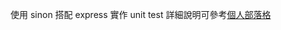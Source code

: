 使用 sinon 搭配 express 實作 unit test
詳細說明可參考[個人部落格](https://yu-jack.github.io/2019/12/22/unit-test-express-implement-troubleshooting/)